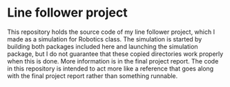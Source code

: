 # Line follower project

This repository holds the source code of my line follower project, which I made as a simulation for Robotics class.
The simulation is started by building both packages included here and launching the simulation package, but I do not guarantee that these copied directories work properly when this is done.
More information is in the final project report.
The code in this repository is intended to act more like a reference that goes along with the final project report rather than something runnable.
